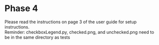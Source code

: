 # Phase 4

Please read the instructions on page 3 of the user guide for setup instructions.\
Reminder: checkboxLegend.py, checked.png, and unchecked.png need to be in the same directory as tests
